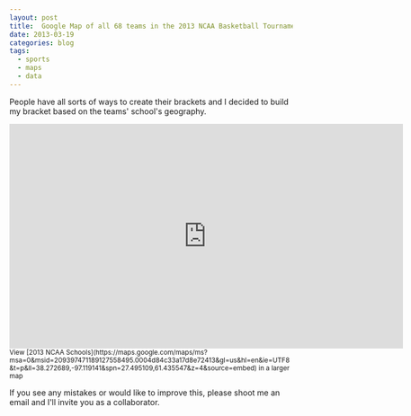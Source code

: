 ```yaml
---
layout: post
title:  Google Map of all 68 teams in the 2013 NCAA Basketball Tournament
date: 2013-03-19
categories: blog
tags:
  - sports
  - maps
  - data
---
```


People have all sorts of ways to create their brackets and I decided to build my bracket based on the teams' school's geography.&nbsp;

<iframe src="https://maps.google.com/maps/ms?msa=0&amp;msid=209397471189127558495.0004d84c33a17d8e72413&amp;gl=us&amp;hl=en&amp;ie=UTF8&amp;t=p&amp;ll=38.272689,-97.119141&amp;spn=27.495109,61.435547&amp;z=4&amp;output=embed" width="700" height="400" frameborder="0"></iframe>
<small>View [2013 NCAA Schools](https://maps.google.com/maps/ms?msa=0&amp;msid=209397471189127558495.0004d84c33a17d8e72413&amp;gl=us&amp;hl=en&amp;ie=UTF8&amp;t=p&amp;ll=38.272689,-97.119141&amp;spn=27.495109,61.435547&amp;z=4&amp;source=embed) in a larger map</small>

If you see any mistakes or would like to improve this, please shoot me an email and I'll invite you as a collaborator.
